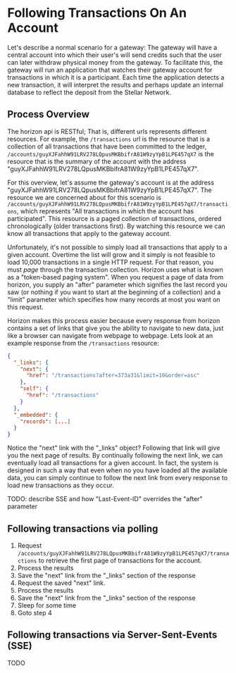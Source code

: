 # Following Transactions On An Account

Let's describe a normal scenario for a gateway:  The gateway will have a central account into which their user's will send credits such that the user can later withdraw physical money from the gateway.  To facilitate this, the gateway will run an application that watches their gateway account for transactions in which it is a participant.  Each time the application detects a new transaction, it will interpret the results and perhaps update an internal database to reflect the deposit from the Stellar Network.

## Process Overview

The horizon api is RESTful; That is, different urls represents different resources.  For example, the `/transactions` url is the resource that is a collection of all transactions that have been committed to the ledger, `/accounts/guyXJFahhW91LRV278LQpusMKBbifrA81W9zyYpB1LPE457qX7` is the resource that is the summary of the account with the address "guyXJFahhW91LRV278LQpusMKBbifrA81W9zyYpB1LPE457qX7".

For this overview, let's assume the gateway's account is at the address "guyXJFahhW91LRV278LQpusMKBbifrA81W9zyYpB1LPE457qX7".
The resource we are concerned about for this scenario is `/accounts/guyXJFahhW91LRV278LQpusMKBbifrA81W9zyYpB1LPE457qX7/transactions`, which represents "All transactions in which the account has participated".  This resource is a paged collection of transactions, ordered chronologically (older transactions first).  By watching this resource we can know all transactions that apply to the gateway account.

Unfortunately, it's not possible to simply load all transactions that apply to a given account.  Overtime the list will grow and it simply is not feasible to load 10,000 transactions in a single HTTP request.  For that reason, you must _page_ through the transaction collection.  Horizon uses what is known as a "token-based paging system".  When you request a page of data from horizon, you supply an "after" parameter which signifies the last record you saw (or nothing if you want to start at the beginning of a collection) and a "limit" parameter which specifies how many records at most you want on this request.

Horizon makes this process easier because every response from horizon contains a set of links that give you the ability to navigate to new data, just like a browser can navigate from webpage to webpage.  Lets look at an example response from the `/transactions` resource:

```json
{
  "_links": {
    "next": {
      "href": "/transactions?after=373a31&limit=10&order=asc"
    },
    "self": {
      "href": "/transactions"
    }
  },
  "_embedded": {
    "records": [...]
  }
}
```

Notice the "next" link with the "_links" object?  Following that link will give you the next page of results.  By continually following the next link, we can eventually load all transactions for a given account.  In fact, the system is designed in such a way that even when no you have loaded all the available data, you can simply continue to follow the next link from every response to load new transactions as they occur.

TODO: describe SSE and how "Last-Event-ID" overrides the "after" parameter

## Following transactions via polling

1.  Request `/accounts/guyXJFahhW91LRV278LQpusMKBbifrA81W9zyYpB1LPE457qX7/transactions` to retrieve the first page of transactions for the account.
2.  Process the results
3.  Save the "next" link from the "_links" section of the response
4.  Request the saved "next" link.
5.  Process the results
6.  Save the "next" link from the "_links" section of the response
7.  Sleep for some time
8.  Goto step 4


## Following transactions via Server-Sent-Events (SSE)

TODO
